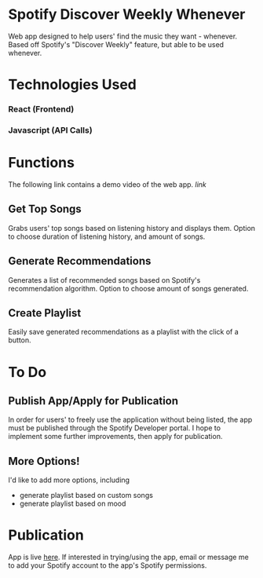 # Spotify Discover Weekly Whenever
Web app designed to help users' find the music they want - whenever.
Based off Spotify's "Discover Weekly" feature, but able to be used whenever.

# Technologies Used
### React (Frontend)
### Javascript (API Calls)

# Functions

The following link contains a demo video of the web app. *link*

## Get Top Songs

Grabs users' top songs based on listening history and displays them. Option to choose duration of listening history, and amount of songs.
 

## Generate Recommendations

Generates a list of recommended songs based on Spotify's recommendation algorithm. Option to choose amount of songs generated.

## Create Playlist

Easily save generated recommendations as a playlist with the click of a button.

# To Do

## Publish App/Apply for Publication
In order for users' to freely use the application without being listed, the app must be published through the Spotify Developer portal. I hope to implement some further improvements, then apply for publication.

## More Options!
I'd like to add more options, including 
- generate playlist based on custom songs
- generate playlist based on mood


# Publication

App is live [here](https://kevinyvv.github.io/spotify-react).
If interested in trying/using the app, email or message me to add your Spotify account to the app's Spotify permissions.



